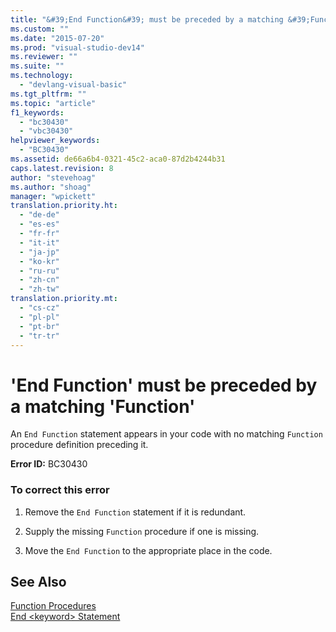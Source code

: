 ```yaml
---
title: "&#39;End Function&#39; must be preceded by a matching &#39;Function&#39; | Microsoft Docs"
ms.custom: ""
ms.date: "2015-07-20"
ms.prod: "visual-studio-dev14"
ms.reviewer: ""
ms.suite: ""
ms.technology: 
  - "devlang-visual-basic"
ms.tgt_pltfrm: ""
ms.topic: "article"
f1_keywords: 
  - "bc30430"
  - "vbc30430"
helpviewer_keywords: 
  - "BC30430"
ms.assetid: de66a6b4-0321-45c2-aca0-87d2b4244b31
caps.latest.revision: 8
author: "stevehoag"
ms.author: "shoag"
manager: "wpickett"
translation.priority.ht: 
  - "de-de"
  - "es-es"
  - "fr-fr"
  - "it-it"
  - "ja-jp"
  - "ko-kr"
  - "ru-ru"
  - "zh-cn"
  - "zh-tw"
translation.priority.mt: 
  - "cs-cz"
  - "pl-pl"
  - "pt-br"
  - "tr-tr"
---
```

# &#39;End Function&#39; must be preceded by a matching &#39;Function&#39;
An `End Function` statement appears in your code with no matching `Function` procedure definition preceding it.  
  
 **Error ID:** BC30430  
  
### To correct this error  
  
1.  Remove the `End Function` statement if it is redundant.  
  
2.  Supply the missing `Function` procedure if one is missing.  
  
3.  Move the `End Function` to the appropriate place in the code.  
  
## See Also  
 [Function Procedures](../../visual-basic/language-reference/procedures/function-procedures.md)   
 [End \<keyword> Statement](../../visual-basic/language-reference/statements/end-keyword-statement.md)